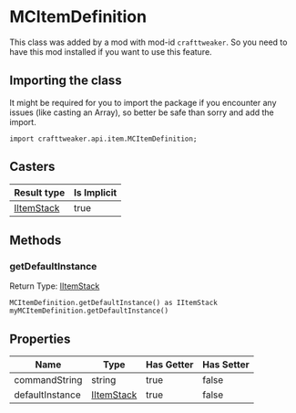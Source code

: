 # MCItemDefinition

This class was added by a mod with mod-id `crafttweaker`. So you need to have this mod installed if you want to use this feature.

## Importing the class

It might be required for you to import the package if you encounter any issues (like casting an Array), so better be safe than sorry and add the import.
```zenscript
import crafttweaker.api.item.MCItemDefinition;
```


## Casters

| Result type | Is Implicit |
|-------------|-------------|
| [IItemStack](/vanilla/api/items/IItemStack) | true |

## Methods

### getDefaultInstance

Return Type: [IItemStack](/vanilla/api/items/IItemStack)

```zenscript
MCItemDefinition.getDefaultInstance() as IItemStack
myMCItemDefinition.getDefaultInstance()
```

## Properties

| Name | Type | Has Getter | Has Setter |
|------|------|------------|------------|
| commandString | string | true | false |
| defaultInstance | [IItemStack](/vanilla/api/items/IItemStack) | true | false |

